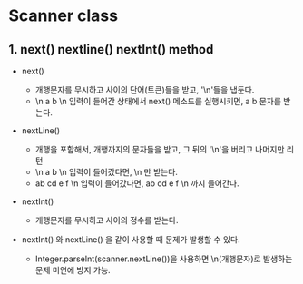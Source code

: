 # Scanner class

## 1. next() nextline() nextInt() method

  - next()
    - 개행문자를 무시하고 사이의 단어(토큰)들을 받고, '\n'들을 냅둔다.
    - \n a b \n 입력이 들어간 상태에서 next() 메소드를 실행시키면, a b 문자를 받는다.
    
  - nextLine()
    - 개행을 포함해서, 개행까지의 문자들을 받고, 그 뒤의 '\n'을 버리고 나머지만 리턴
    - \n a b \n 입력이 들어갔다면, \n 만 받는다.
    - ab cd e f \n 입력이 들어갔다면, ab cd e f \n 까지 들어간다.
  
  - nextInt()
    - 개행문자를 무시하고 사이의 정수를 받는다.
    
  - nextInt() 와 nextLine() 을 같이 사용할 때 문제가 발생할 수 있다.
    - Integer.parseInt(scanner.nextLine())을 사용하면 \n(개행문자)로 발생하는 문제 미연에 방지 가능.
  
